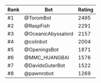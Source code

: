 Rank|Bot|Rating
---|---|---
#1|@ToromBot|2495
#2|@RaspFish|2291
#3|@OceanicAbyssalord|2157
#4|@colinbot|2004
#5|@OpeningsBot|1871
#6|@MMC_HUANGBAI|1576
#7|@DavidsGuterBot|1522
#8|@pawnrobot|1269
